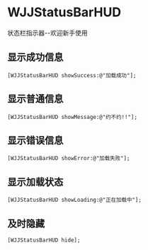 # WJJStatusBarHUD
状态栏指示器--欢迎新手使用

## 显示成功信息
```objc
[WJJStatusBarHUD showSuccess:@"加载成功"];
```

## 显示普通信息
```objc
[WJJStatusBarHUD showMessage:@"约不约!!"];
```

## 显示错误信息
```objc
[WJJStatusBarHUD showError:@"加载失败"];
```

## 显示加载状态
```objc
[WJJStatusBarHUD showLoading:@"正在加载中"];
```

## 及时隐藏
```objc
[WJJStatusBarHUD hide];
```
